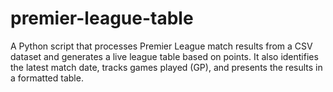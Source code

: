 # premier-league-table
A Python script that processes Premier League match results from a CSV dataset and generates a live league table based on points. It also identifies the latest match date, tracks games played (GP), and presents the results in a formatted table.
